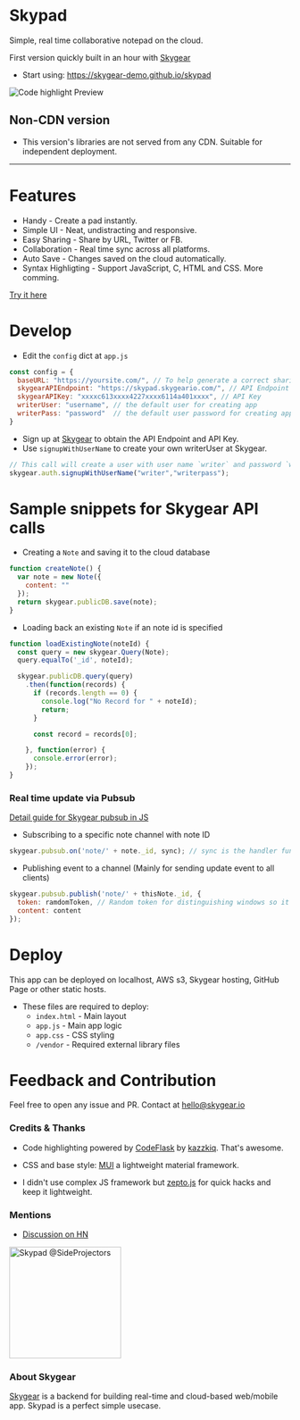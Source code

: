 # Skypad

Simple, real time collaborative notepad on the cloud. 

First version quickly built in an hour with [Skygear](https://skygear.io)

* Start using: https://skygear-demo.github.io/skypad

![Code highlight Preview](https://user-images.githubusercontent.com/1916493/28747571-e14a8030-74d4-11e7-8c48-6f2edc1abc0c.gif)

## Non-CDN version
* This version's libraries are not served from any CDN. Suitable for independent deployment.

---

# Features

* Handy - Create a pad instantly.
* Simple UI - Neat, undistracting and responsive.
* Easy Sharing -  Share by URL, Twitter or FB.
* Collaboration - Real time sync across all platforms.
* Auto Save - Changes saved on the cloud automatically.
* Syntax Highligting - Support JavaScript, C, HTML and CSS. More comming.

[Try it here](https://skygear-demo.github.io/skypad)

# Develop

* Edit the `config` dict at `app.js`

```javascript
const config = {
  baseURL: "https://yoursite.com/", // To help generate a correct sharing URL
  skygearAPIEndpoint: "https://skypad.skygeario.com/", // API Endpoint
  skygearAPIKey: "xxxxc613xxxx4227xxxx6114a401xxxx", // API Key
  writerUser: "username", // the default user for creating app
  writerPass: "password"  // the default user password for creating app
}
```

* Sign up at [Skygear](https://portal.skygear.io/signup) to obtain the API Endpoint and API Key.
* Use `signupWithUserName` to create your own writerUser at Skygear.

```javascript
// This call will create a user with user name `writer` and password `writerpass`
skygear.auth.signupWithUserName("writer","writerpass"); 
```

# Sample snippets for Skygear API calls

* Creating a `Note` and saving it to the cloud database

```javascript
function createNote() {
  var note = new Note({
    content: ""
  });
  return skygear.publicDB.save(note);
}
```

* Loading back an existing `Note` if an note id is specified

```javascript
function loadExistingNote(noteId) {
  const query = new skygear.Query(Note);
  query.equalTo('_id', noteId);

  skygear.publicDB.query(query)
    .then(function(records) {
      if (records.length == 0) {
        console.log("No Record for " + noteId);
        return;
      }

      const record = records[0];

    }, function(error) {
      console.error(error);
    });
}
```

### Real time update via Pubsub

[Detail guide for Skygear pubsub in JS](https://docs.skygear.io/guides/pubsub/basics/js/)

* Subscribing to a specific note channel with note ID

```javascript
skygear.pubsub.on('note/' + note._id, sync); // sync is the handler function
```

* Publishing event to a channel (Mainly for sending update event to all clients)

```javascript
skygear.pubsub.publish('note/' + thisNote._id, {
  token: ramdomToken, // Random token for distinguishing windows so it will not loop 
  content: content
});
```

# Deploy

This app can be deployed on localhost, AWS s3, Skygear hosting, GitHub Page or other static hosts.

* These files are required to deploy:
  * `index.html` - Main layout
  * `app.js` - Main app logic
  * `app.css` - CSS styling
  * `/vendor` - Required external library files

# Feedback and Contribution

Feel free to open any issue and PR. Contact at hello@skygear.io

### Credits & Thanks

* Code highlighting powered by [CodeFlask](https://github.com/kazzkiq/CodeFlask.js) by [kazzkiq](https://twitter.com/kazzkiq). That's awesome.

* CSS and base style: [MUI](https://www.muicss.com/) a lightweight material framework.

* I didn't use complex JS framework but [zepto.js](http://zeptojs.com/) for quick hacks and keep it lightweight.

### Mentions

* [Discussion on HN](https://news.ycombinator.com/item?id=14864089)

<a href="https://www.sideprojectors.com/project/project/6509/skypad" alt="Skypad @sideprojectors" target="_blank"><img src="https://www.sideprojectors.com/img/logo.png" alt="Skypad @SideProjectors" width="200px"></a>

### About Skygear

[Skygear](https://skygear.io) is a backend for building real-time and cloud-based web/mobile app. Skypad is a perfect simple usecase.
